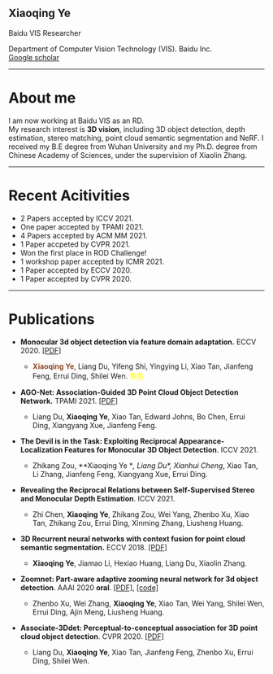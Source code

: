 ## **Xiaoqing Ye**

Baidu VIS Researcher

Department of Computer Vision Technology (VIS).
Baidu Inc.  
[Google scholar](https://scholar.google.com/citations?user=bmN_nycAAAAJ)

--------
# About me
I am now working at Baidu VIS as an RD.  
My research interest is **3D vision**, including 3D object detection, depth estimation, stereo matching, point cloud semantic segmentation and NeRF.
I received my B.E degree from Wuhan University and my Ph.D. degree from Chinese Academy of Sciences, under the supervision of Xiaolin Zhang.

--------

# Recent Acitivities

- 2 Papers accepted by ICCV 2021.
- One paper accepted by TPAMI 2021.
- 4 Papers accepted by ACM MM 2021.
- 1 Paper accpeted by CVPR 2021.
- Won the first place in ROD Challenge!
- 1 workshop paper accepted by ICMR 2021.
- 1 Paper accepted by ECCV 2020.
- 1 Paper accepted by CVPR 2020.

--------
# Publications


- **Monocular 3d object detection via feature domain adaptation.** ECCV 2020. [[PDF]](https://www.ecva.net/papers/eccv_2020/papers_ECCV/papers/123540018.pdf)
  - <font color=#8B4726 >**Xiaoqing Ye**</font>, Liang Du, Yifeng Shi, Yingying Li, Xiao Tan, Jianfeng Feng, Errui Ding, Shilei Wen.
<font color=#FFFF00 >黄色</font>
  
- **AGO-Net: Association-Guided 3D Point Cloud Object Detection Network.** TPAMI 2021. [[PDF]](https://ieeexplore.ieee.org/abstract/document/9511841)
  - Liang Du, **Xiaoqing Ye**, Xiao Tan, Edward Johns, Bo Chen, Errui Ding, Xiangyang Xue, Jianfeng Feng.

- **The Devil is in the Task: Exploiting Reciprocal Appearance-Localization Features for Monocular 3D Object Detection**. ICCV 2021.
  - Zhikang Zou, **Xiaoqing Ye **, Liang Du\*, Xianhui Cheng*, Xiao Tan, Li Zhang, Jianfeng Feng, Xiangyang Xue, Errui Ding.

- **Revealing the Reciprocal Relations between Self-Supervised Stereo and Monocular Depth Estimation**. ICCV 2021.
  - Zhi Chen, **Xiaoqing Ye**, Zhikang Zou, Wei Yang, Zhenbo Xu, Xiao Tan, Zhikang Zou, Errui Ding, Xinming Zhang, Liusheng Huang.
 

- **3D Recurrent neural networks with context fusion for point cloud semantic segmentation.** ECCV 2018. [[PDF]](https://openaccess.thecvf.com/content_ECCV_2018/papers/Xiaoqing_Ye_3D_Recurrent_Neural_ECCV_2018_paper.pdf)
  - **Xiaoqing Ye**, Jiamao Li, Hexiao Huang, Liang Du, Xiaolin Zhang.


- **Zoomnet: Part-aware adaptive zooming neural network for 3d object detection**. AAAI 2020 **oral**. [[PDF]](https://arxiv.org/abs/2003.00529), [[code]](https://github.com/detectRecog/ZoomNet)
  - Zhenbo Xu, Wei Zhang, **Xiaoqing Ye**, Xiao Tan, Wei Yang, Shilei Wen, Errui Ding, Ajin Meng, Liusheng Huang.

 - **Associate-3Ddet: Perceptual-to-conceptual association for 3D point cloud object detection**. CVPR 2020. [[PDF]](https://arxiv.org/abs/2006.04356)
    - Liang Du, **Xiaoqing Ye**, Xiao Tan, Jianfeng Feng, Zhenbo Xu, Errui Ding, Shilei Wen.
